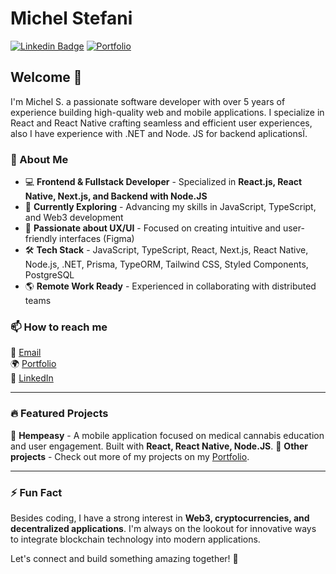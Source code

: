 # Michel Stefani

[![Linkedin Badge](https://img.shields.io/badge/-LinkedIn-blue?style=flat-square&logo=Linkedin&logoColor=white&link=https://www.linkedin.com/in/michelstefanii/)](https://www.linkedin.com/in/michelstefanii)
[![Portfolio](https://img.shields.io/badge/-Portfolio-black?style=flat-square&logo=web&logoColor=white&link=https://michellstefanii.github.io/)](https://michellstefanii.github.io/)

## Welcome 👋

I'm Michel S. a passionate software developer with over 5 years of experience building high-quality web and mobile applications. I specialize in React and React Native crafting seamless and efficient user experiences, also I have experience with .NET and Node. JS for backend aplicationsÏ.

### 🚀 About Me
- 💻 **Frontend & Fullstack Developer** - Specialized in **React.js, React Native, Next.js, and Backend with Node.JS**
- 🌱 **Currently Exploring** - Advancing my skills in JavaScript, TypeScript, and Web3 development
- 🎨 **Passionate about UX/UI** - Focused on creating intuitive and user-friendly interfaces (Figma)
- 🛠 **Tech Stack** - JavaScript, TypeScript, React, Next.js, React Native, Node.js, .NET, Prisma, TypeORM, Tailwind CSS, Styled Components, PostgreSQL
- 🌎 **Remote Work Ready** - Experienced in collaborating with distributed teams

### 📫 How to reach me
📧 [Email](mailto:michel.stefani.dev@gmail.com)  
🌍 [Portfolio](https://michellstefanii.github.io/)  
💼 [LinkedIn](https://www.linkedin.com/in/michelstefanii/)  

---

### 🔥 Featured Projects

🔹 **Hempeasy** - A mobile application focused on medical cannabis education and user engagement. Built with **React, React Native, Node.JS**.
🔹 **Other projects** - Check out more of my projects on my [Portfolio](https://michellstefanii.github.io/).

---

### ⚡ Fun Fact
Besides coding, I have a strong interest in **Web3, cryptocurrencies, and decentralized applications**. I'm always on the lookout for innovative ways to integrate blockchain technology into modern applications.

Let's connect and build something amazing together! 🚀

